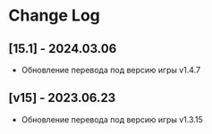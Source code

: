 # Change Log

## [15.1] - 2024.03.06
- Обновление перевода под версию игры v1.4.7

## [v15] - 2023.06.23
- Обновление перевода под версию игры v1.3.15
